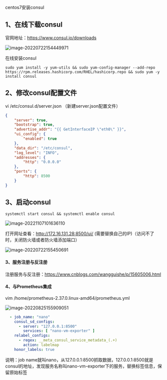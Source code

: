 centos7安装consul

## 1、在线下载consul

官网地址：https://www.consul.io/downloads

![image-20220722154449971](C:\Users\dell\AppData\Roaming\Typora\typora-user-images\image-20220722154449971.png)

在线安装consul

```shell
sudo yum install -y yum-utils && sudo yum-config-manager --add-repo https://rpm.releases.hashicorp.com/RHEL/hashicorp.repo && sudo yum -y install consul
```

## 2、修改consul配置文件

vi /etc/consul.d/server.json	（新建server.json配置文件）

```json
{
    "server": true,
    "bootstrap": true,
    "advertise_addr": "{{ GetInterfaceIP \"eth0\" }}",
    "ui_config": {
        "enabled": true
    },
    "data_dir": "/etc/consul",
    "log_level": "INFO",
    "addresses": {
        "http": "0.0.0.0"
    },
    "ports": {
        "http": 8500
    }
}
```



## 3、启动consul

```shell
systemctl start consul && systemctl enable consul
```

![image-20221107101636110](C:\Users\dell\AppData\Roaming\Typora\typora-user-images\image-20221107101636110.png)

打开网址查看：http://172.16.131.28:8500/ui/ (需要替换自己的IP)（访问不了时，关闭防火墙或者防火墙添加端口）

![image-20220722155450691](C:\Users\dell\AppData\Roaming\Typora\typora-user-images\image-20220722155450691.png)

#### 3、服务注册与反注册

注册服务与反注册：https://www.cnblogs.com/wangguishe/p/15605006.html

#### 4、与Prometheus集成

vim /home/prometheus-2.37.0.linux-amd64/prometheus.yml

![image-20220825155909051](C:\Users\dell\AppData\Roaming\Typora\typora-user-images\image-20220825155909051.png)

```yaml
  - job_name: "nano"
    consul_sd_configs:
      - server: "127.0.0.1:8500"
        services: [ "nano-vm-exporter" ]
    relabel_configs:
      - regex: __meta_consul_service_metadata_(.+)
        action: labelmap
    honor_labels: true
```

说明：job name就叫nano，从127.0.0.1:8500抓取数据，127.0.0.1:8500就是consul的地址，发现服务名称叫nano-vm-exporter下的服务，替换标签信息，保留原始标签